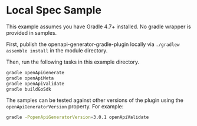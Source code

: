 # Local Spec Sample

This example assumes you have Gradle 4.7+ installed. No gradle wrapper is provided in samples.

First, publish the openapi-generator-gradle-plugin locally via `./gradlew assemble install` in the module directory.

Then, run the following tasks in this example directory.

```bash
gradle openApiGenerate
gradle openApiMeta
gradle openApiValidate
gradle buildGoSdk
```

The samples can be tested against other versions of the plugin using the `openApiGeneratorVersion` property. For example:

```bash
gradle -PopenApiGeneratorVersion=3.0.1 openApiValidate
```

